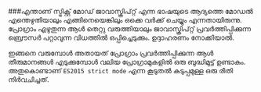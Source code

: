 ###എന്താണ് സ്ട്രിക്റ്റ് മോഡ്
ജാവാസ്ക്രിപ്റ്റ് എന്ന ഭാഷയുടെ ആദ്യത്തെ മോഡല്‍ എന്തെഴുതിയാലും എങ്ങിനെയെങ്കിലും ഒക്കെ വര്‍ക്ക്‌ ചെയ്യും എന്നതായിരുന്നു. പ്രോഗ്രാം എഴുതുന്ന ആള്‍ തെറ്റു വരുത്തിയാലും ജാവാസ്ക്രിപ്റ്റ് പ്രവര്‍ത്തിപ്പിക്കുന്ന ബ്രൌസര്‍ പറ്റാവുന്ന വിധത്തില്‍ ഒപ്പിച്ചെടുക്കും. ഉദ്ദാഹരണം നോക്കിയാല്‍.

ഇങ്ങനെ വരുമ്പോള്‍ അതായത് പ്രോഗ്രാം പ്രവര്‍ത്തിപ്പിക്കുന്ന ആള്‍ തീരുമാനങ്ങള്‍ എടുക്കുമ്പോള്‍ വലിയ പ്രോഗ്രാമുകളില്‍ ഒരു ബുദ്ധിമുട്ട് ഉണ്ടാകും. അതുകൊണ്ടാണ് `ES2015 strict mode` എന്ന കൂടുതല്‍ കടുപ്പമുള്ള ഒരു രീതി നിര്‍വചിച്ചത്.

